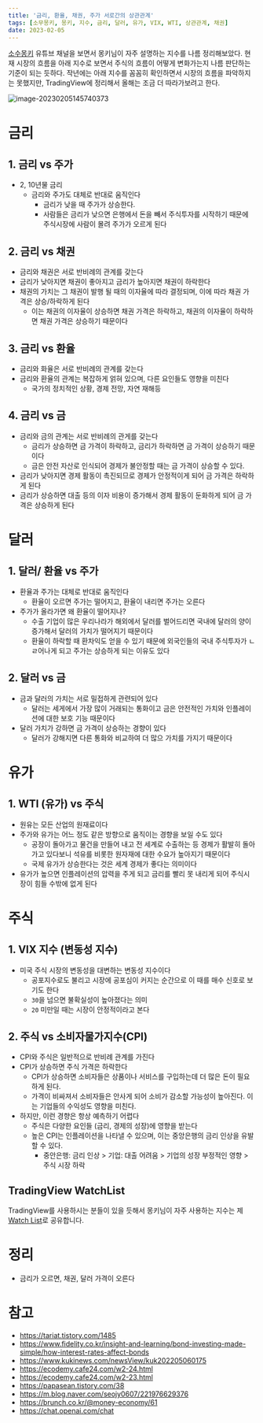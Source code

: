 ```yaml
---
title: '금리, 환율, 채권, 주가 서로간의 상관관계'
tags: [소무몽키, 몽키, 지수, 금리, 달러, 유가, VIX, WTI, 상관관계, 채권]
date: 2023-02-05
---
```


[소수몽키](https://www.youtube.com/channel/UCC3yfxS5qC6PCwDzetUuEWg) 유튜브 채널을 보면서 몽키님이 자주 설명하는 지수를 나름 정리해보았다. 현재 시장의 흐름을 아래 지수로 보면서 주식의 흐름이 어떻게 변화가는지 나름 판단하는 기준이 되는 듯하다. 작년에는 아래 지수를 꼼꼼히 확인하면서 시장의 흐름을 파악하지는 못했지만, TradingView에 정리해서 올해는 조금 더 따라가보려고 한다.  

![image-20230205145740373](/media/articles/image-20230205145740373.png)

# 금리

## 1. 금리 vs 주가

- 2, 10년물 금리
  - 금리와 주가도 대체로 반대로 움직인다
	- 금리가 낮을 때 주가가 상승한다. 
	- 사람들은 금리가 낮으면 은행에서 돈을 빼서 주식투자를 시작하기 때문에 주식시장에 사람이 몰려 주가가 오르게 된다

## 2. 금리 vs 채권 

- 금리와 채권은 서로 반비례의 관계를 갖는다
- 금리가 낮아지면 채권이 좋아지고 금리가 높아지면 채권이 하락한다
- 채권의 가치는 그 채권이 발행 될 때의 이자율에 따라 결정되며, 이에 따라 채권 가격은 상승/하락하게 된다
  - 이는 채권의 이자율이 상승하면 채권 가격은 하락하고, 채권의 이자율이 하락하면 채권 가격은 상승하기 때문이다

## 3. 금리 vs 환율

- 금리와 화율은 서로 반비례의 관계를 갖는다
- 금리와 환율의 관계는 복잡하게 얽혀 있으며, 다른 요인들도 영향을 미친다
  - 국가의 정치적인 상황, 경제 전망, 자연 재해등

## 4. 금리 vs 금

- 금리와 금의 관계는 서로 반비례의 관게를 갖는다
  - 금리가 상승하면 금 가격이 하락하고, 금리가 하락하면 금 가격이 상승하기 때문이다
  - 금은 안전 자산로 인식되어 경제가 불안정할 때는 금 가격이 상승할 수 있다.
- 금리가 낮아지면 경제 활동이 촉진되므로 경제가 안정적이게 되어 금 가격은 하락하게 된다
- 금리가 상승하면 대출 등의 이자 비용이 증가해서 경제 활동이 둔화하게 되어 금 가격은 상승하게 된다

# 달러

## 1. 달러/ 환율 vs 주가

- 환율과 주가는 대체로 반대로 움직인다
  - 환율이 오르면 주가는 떨어지고, 환율이 내리면 주가는 오른다
- 주가가 올라가면 왜 환율이 떨어지나?
  - 수출 기업이 많은 우리나라가 해외에서 달러를 벌어드리면 국내에 달러의 양이 증가해서 달러의 가치가 떨어지기 때문이다
  - 환율이 하락할 때 환차익도 얻을 수 있기 때문에 외국인들의 국내 주식투자가 ㄴㄹ어나게 되고 주가는 상승하게 되는 이유도 있다

## 2. 달러 vs 금

- 금과 달러의 가치는 서로 밀접하게 관련되어 있다
  - 달러는 세게에서 가장 많이 거래되는 통화이고 금은 안전적인 가치와 인플레이션에 대한 보호 기능 때문이다
- 달러 가치가 강하면 금 가격이 상승하는 경향이 있다
  - 달러가 강해지면 다른 통화와 비교하여 더 많으 가치를 가지기 때문이다

# 유가

## 1. WTI (유가) vs 주식

- 원유는 모든 산업의 원재료이다
- 주가와 유가는 어느 정도 같은 방향으로 움직이는 경향을 보일 수도 있다
  - 공장이 돌아가고 물건을 만들어 내고 전 세계로 수출하는 등 경제가 활발히 돌아가고 있다보니 석유를 비롯한 원자재에 대한 수요가 높아지기 때문이다
  - 국제 유가가 상승한다는 것은 세계 경제가 좋다는 의미이다
- 유가가 높으면 인플레이션의 압력을 주게 되고 금리를 빨리 못 내리게 되어 주식시장이 힘들 수밖에 없게 된다

# 주식

## 1. VIX 지수 (변동성 지수)

- 미국 주식 시장의 변동성을 대변하는 변동성 지수이다
  - 공포지수로도 불리고 시장에 공포심이 커지는 순간으로 이 때를 매수 신호로 보기도 한다
  - `30`을 넘으면 불확실성이 높아졌다는 의미
  - `20` 미만일 때는 시장이 안정적이라고 본다

## 2. 주식 vs 소비자물가지수(CPI)

- CPI와 주식은 일반적으로 반비례 관계를 가진다
- CPI가 상승하면 주식 가격은 하락한다
  - CPI가 상승하면 소비자들은 상품이나 서비스를 구입하는데 더 많은 돈이 필요하게 된다. 
  - 가격이 비싸져서 소비자들은 안사게 되어 소비가 감소할 가능성이 높아진다. 이는 기업들의 수익성도 영향을 미친다. 
- 하지만, 이런 경향은 항상 예측하기 어렵다
  - 주식은 다양한 요인들 (금리, 경제의 성장)에 영향을 받는다
  - 높은 CPI는 인플레이션을 나타낼 수 있으며, 이는 중앙은행의 금리 인상을 유발할 수 있다. 
    - 중안은행: 금리 인상 > 기업: 대출 어려움 > 기업의 성장 부정적인 영향 > 주식 시장 하락

## TradingView WatchList

TradingView를 사용하시는 분들이 있을 듯해서 몽키님이 자주 사용하는 지수는 제 [Watch List](https://www.tradingview.com/watchlists/98909855/)로 공유합니다. 

# 정리
- 금리가 오르면, 채권, 달러 가격이 오른다

# 참고

- https://tariat.tistory.com/1485
- https://www.fidelity.co.kr/insight-and-learning/bond-investing-made-simple/how-interest-rates-affect-bonds
- https://www.kukinews.com/newsView/kuk202205060175
- https://ecodemy.cafe24.com/w2-24.html
- https://ecodemy.cafe24.com/w2-23.html
- https://papasean.tistory.com/38
- https://m.blog.naver.com/seojy0607/221976629376
- https://brunch.co.kr/@money-economy/61
- https://chat.openai.com/chat